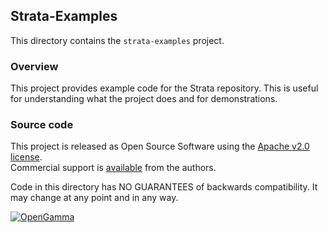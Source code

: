 Strata-Examples
---------------
This directory contains the `strata-examples` project.

### Overview

This project provides example code for the Strata repository.
This is useful for understanding what the project does and for demonstrations.


### Source code

This project is released as Open Source Software using the
[Apache v2.0 license](http://www.apache.org/licenses/LICENSE-2.0.html).  
Commercial support is [available](http://www.opengamma.com/) from the authors.

Code in this directory has NO GUARANTEES of backwards compatibility.
It may change at any point and in any way.

[![OpenGamma](http://developers.opengamma.com/res/display/default/chrome/masthead_logo.png "OpenGamma")](http://developers.opengamma.com)
